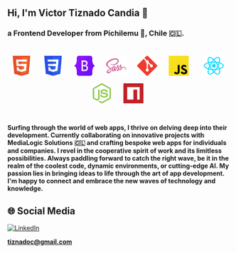 
## Hi, I'm Victor Tiznado Candia 👋
### a Frontend Developer from Pichilemu :ocean:, Chile :chile:.
<br>

<div align="center">
<img width="45px" 
    height="45px" 
    style="margin: 7px"
    src="./assets/html5.svg"> &nbsp;
<img width="45px" 
    height="45px" 
    style="margin: 7px"
    src="./assets/css.svg"> &nbsp;
<img width="45px" 
    height="45px" 
    style="margin: 7px"
    src="./assets/bootstrap.svg"> &nbsp;
<img width="45px" 
    height="45px" 
    style="margin: 7px"
    src="./assets/sass.svg"> &nbsp;
<img width="45px" 
    height="45px" 
    style="margin: 7px"
    src="./assets/git.svg"> &nbsp;
<img width="45px" 
    height="45px" 
    style="margin: 7px"
    src="./assets/javascript.svg"> &nbsp; &nbsp;
<img width="45px" 
    height="45px" 
    style="margin: 7px"
    src="./assets/react.svg"> &nbsp;
<img width="45px" 
    height="45px" 
    style="margin: 7px"
    src="./assets/nodejs.svg"> &nbsp;
<img width="45px" 
    height="45px" 
    style="margin: 7px"
    src="./assets/npm.svg"> &nbsp;
</div>

<br>

#### Surfing through the world of web apps, I thrive on delving deep into their development. Currently collaborating on innovative projects with MediaLogic Solutions :chile: and crafting bespoke web apps for individuals and companies. I revel in the cooperative spirit of work and its limitless possibilities. Always paddling forward to catch the right wave, be it in the realm of the coolest code, dynamic environments, or cutting-edge AI. My passion lies in bringing ideas to life through the art of app development. I'm happy to connect and embrace the new waves of technology and knowledge.
## 🌐 Social Media

[![LinkedIn](https://img.shields.io/badge/LinkedIn-%230077B5.svg?logo=linkedin&logoColor=white)](https://linkedin.com/in/victor-tiznado-candia)

**tiznadoc@gmail.com**
